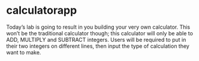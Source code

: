 # calculatorapp
Today’s lab is going to result in you building your very own calculator. This won’t be the traditional calculator though; this calculator will only be able to ADD, MULTIPLY and SUBTRACT integers. Users will be required to put in their two integers on different lines, then input the type of calculation they want to make. 
